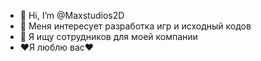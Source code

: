 - 👋 Hi, I’m @Maxstudios2D
- 👀 Меня интересует разработка игр и исходный кодов
- 💞️ Я ищу сотрудников для моей компании
- ❤️Я люблю вас❤️

<!---
Maxstudios2D/Maxstudios2D is a ✨ special ✨ repository because its `README.md` (this file) appears on your GitHub profile.
You can click the Preview link to take a look at your changes.
--->
